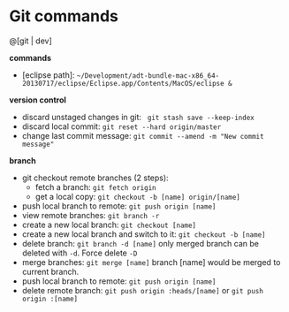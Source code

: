 Git commands
===========


@[git | dev]

**commands**
- [eclipse path]: `~/Development/adt-bundle-mac-x86_64-20130717/eclipse/Eclipse.app/Contents/MacOS/eclipse &`

**version control**
- discard unstaged changes in git: ` git stash save --keep-index` 
- discard local commit: `git reset --hard origin/master`
- change last commit message: `git commit --amend -m "New commit message"`

**branch**
- git checkout remote branches (2 steps):
    - fetch a branch: `git fetch origin`
    - get a local copy: `git checkout -b [name] origin/[name]`
- push local branch to remote: `git push origin [name]`
- view remote branches: `git branch -r`
- create a new local branch: `git checkout [name]`
- create a new local branch and switch to it: `git checkout -b [name]`
- delete branch: `git branch -d [name]` only merged branch can be deleted with `-d`. Force delete `-D`
- merge branches: `git merge [name]`  branch [name] would be merged to current branch.
- push local branch to remote: `git push origin [name]`
- delete remote branch: `git push origin :heads/[name]` or `git push origin :[name]`

